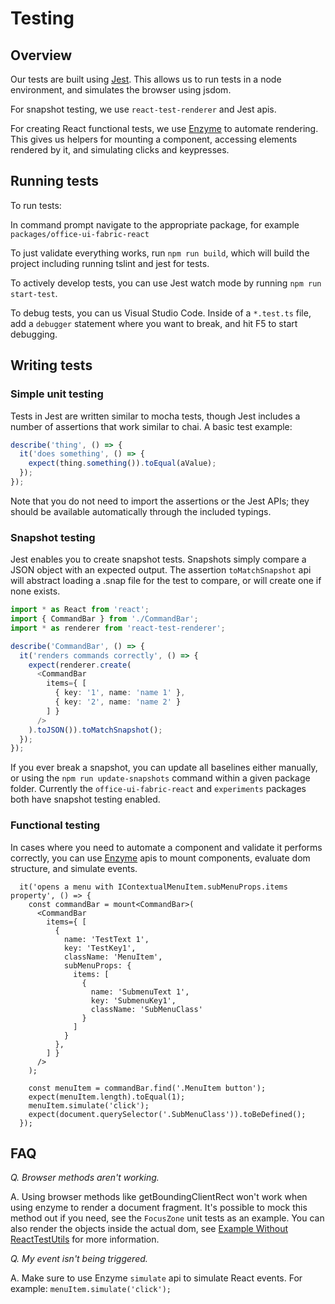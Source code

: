 # Testing

## Overview

Our tests are built using [Jest](https://facebook.github.io/jest/). This allows us to run tests in a node environment, and simulates the browser using jsdom.

For snapshot testing, we use `react-test-renderer` and Jest apis.

For creating React functional tests, we use [Enzyme](http://airbnb.io/enzyme/) to automate rendering. This gives us helpers for mounting a component, accessing elements rendered by it, and simulating clicks and keypresses.

## Running tests

To run tests:

In command prompt navigate to the appropriate package, for example `packages/office-ui-fabric-react`

To just validate everything works, run `npm run build`, which will build the project including running tslint and jest for tests.

To actively develop tests, you can use Jest watch mode by running `npm run start-test`.

To debug tests, you can us Visual Studio Code. Inside of a `*.test.ts` file, add a `debugger` statement where you want to break, and hit F5 to start debugging.

## Writing tests

### Simple unit testing

Tests in Jest are written similar to mocha tests, though Jest includes a number of assertions that work similar to chai. A basic test example:

```ts
describe('thing', () => {
  it('does something', () => {
    expect(thing.something()).toEqual(aValue);
  });
});
```

Note that you do not need to import the assertions or the Jest APIs; they should be available automatically through the included typings.

### Snapshot testing

Jest enables you to create snapshot tests. Snapshots simply compare a JSON object with an expected output. The assertion `toMatchSnapshot` api will abstract loading a .snap file for the test to compare, or will create one if none exists.

```typescript
import * as React from 'react';
import { CommandBar } from './CommandBar';
import * as renderer from 'react-test-renderer';

describe('CommandBar', () => {
  it('renders commands correctly', () => {
    expect(renderer.create(
      <CommandBar
        items={ [
          { key: '1', name: 'name 1' },
          { key: '2', name: 'name 2' }
        ] }
      />
    ).toJSON()).toMatchSnapshot();
  });
});
```

If you ever break a snapshot, you can update all baselines either manually, or using the `npm run update-snapshots` command within a given package folder. Currently the `office-ui-fabric-react` and `experiments` packages both have snapshot testing enabled.

### Functional testing

In cases where you need to automate a component and validate it performs correctly, you can use [Enzyme](http://airbnb.io/enzyme/) apis to mount components, evaluate dom structure, and simulate events.

```
  it('opens a menu with IContextualMenuItem.subMenuProps.items property', () => {
    const commandBar = mount<CommandBar>(
      <CommandBar
        items={ [
          {
            name: 'TestText 1',
            key: 'TestKey1',
            className: 'MenuItem',
            subMenuProps: {
              items: [
                {
                  name: 'SubmenuText 1',
                  key: 'SubmenuKey1',
                  className: 'SubMenuClass'
                }
              ]
            }
          },
        ] }
      />
    );

    const menuItem = commandBar.find('.MenuItem button');
    expect(menuItem.length).toEqual(1);
    menuItem.simulate('click');
    expect(document.querySelector('.SubMenuClass')).toBeDefined();
  });
```

## FAQ

*Q. Browser methods aren't working.*

A. Using browser methods like getBoundingClientRect won't work when using enzyme to render a document fragment. It's possible to mock this method out if you need, see the `FocusZone` unit tests as an example. You can also render the objects inside the actual dom, see [Example Without ReactTestUtils](#basic-example-without-reacttestutils) for more information.

*Q. My event isn't being triggered.*

A. Make sure to use Enzyme `simulate` api to simulate React events. For example: `menuItem.simulate('click');`
